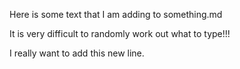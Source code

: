 Here is some text that I am adding to something.md

It is very difficult to randomly work out what to type!!!

I really want to add this new line.
